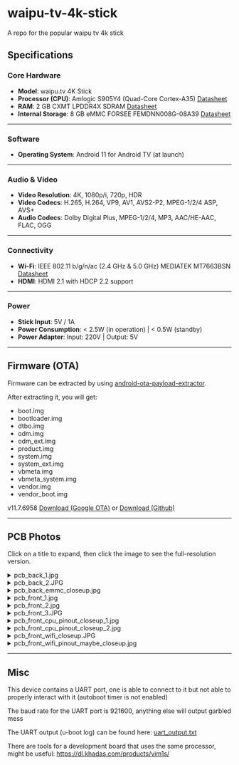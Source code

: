 # waipu-tv-4k-stick
A repo for the popular waipu tv 4k stick

## Specifications
### Core Hardware
* **Model**: waipu.tv 4K Stick
* **Processor (CPU)**: Amlogic S905Y4 (Quad-Core Cortex-A35) [Datasheet](https://dl.khadas.com/products/vim1s/datasheet/amlogic_s905y4_datasheet_v0.7.pdf)
* **RAM**: 2 GB CXMT LPDDR4X SDRAM [Datasheet](https://lcsc.com/datasheet/lcsc_datasheet_2410121605_CXMT-CXDB4CBAM-MK-A_C20598565.pdf)
* **Internal Storage**: 8 GB eMMC FORSEE FEMDNN008G-08A39 [Datasheet](https://jlcpcb.com/api/file/downloadByFileSystemAccessId/8588886680569065472)

---

### Software
* **Operating System**: Android 11 for Android TV (at launch)

---

### Audio & Video
* **Video Resolution**: 4K, 1080p/i, 720p, HDR
* **Video Codecs**: H.265, H.264, VP9, AV1, AVS2-P2, MPEG-1/2/4 ASP, AVS+
* **Audio Codecs**: Dolby Digital Plus, MPEG-1/2/4, MP3, AAC/HE-AAC, FLAC, OGG

---

### Connectivity
* **Wi-Fi**: IEEE 802.11 b/g/n/ac (2.4 GHz & 5.0 GHz) MEDIATEK MT7663BSN [Datasheet](https://mediatek-marketing.files.svdcdn.com/production/documents/MT7663BSN-Datasheet-Brief_v1.3.pdf?dm=1714749331)
* **HDMI**: HDMI 2.1 with HDCP 2.2 support

---

### Power
* **Stick Input**: 5V / 1A
* **Power Consumption**: < 2.5W (in operation) | < 0.5W (standby)
* **Power Adapter**: Input: 220V | Output: 5V

---

## Firmware (OTA)

Firmware can be extracted by using [android-ota-payload-extractor](https://github.com/tobyxdd/android-ota-payload-extractor).

After extracting it, you will get:

* boot.img
* bootloader.img
* dtbo.img
* odm.img
* odm_ext.img
* product.img
* system.img
* system_ext.img
* vbmeta.img
* vbmeta_system.img
* vendor.img
* vendor_boot.img

v11.7.6958 [Download (Google OTA)](https://android.googleapis.com/packages/ota-api/package/7c929e57d44207cd4065a12f26aa6fb301cc1e30.zip) or [Download (Github)](https://github.com/Wapitiii/waipu-tv-4k-stick/releases/tag/v11.7.6958)

---

## PCB Photos

Click on a title to expand, then click the image to see the full-resolution version.

<details>
  <summary>pcb_back_1.jpg</summary>
  <a href="/pcb-photos/pcb_back_1.jpg"><img src="/pcb-photos/pcb_back_1.jpg" alt="PCB Back 1" width="400"></a>
</details>
<details>
  <summary>pcb_back_2.JPG</summary>
  <a href="/pcb-photos/pcb_back_2.JPG"><img src="/pcb-photos/pcb_back_2.JPG" alt="PCB Back 2" width="400"></a>
</details>
<details>
  <summary>pcb_back_emmc_closeup.jpg</summary>
  <a href="/pcb-photos/pcb_back_emmc_closeup.jpg"><img src="/pcb-photos/pcb_back_emmc_closeup.jpg" alt="PCB eMMC Closeup" width="400"></a>
</details>
<details>
  <summary>pcb_front_1.jpg</summary>
  <a href="/pcb-photos/pcb_front_1.jpg"><img src="/pcb-photos/pcb_front_1.jpg" alt="PCB Front 1" width="400"></a>
</details>
<details>
  <summary>pcb_front_2.jpg</summary>
  <a href="/pcb-photos/pcb_front_2.jpg"><img src="/pcb-photos/pcb_front_2.jpg" alt="PCB Front 2" width="400"></a>
</details>
<details>
  <summary>pcb_front_3.JPG</summary>
  <a href="/pcb-photos/pcb_front_3.JPG"><img src="/pcb-photos/pcb_front_3.JPG" alt="PCB Front 3" width="400"></a>
</details>
<details>
  <summary>pcb_front_cpu_pinout_closeup_1.jpg</summary>
  <a href="/pcb-photos/pcb_front_cpu_pinout_closeup_1.jpg"><img src="/pcb-photos/pcb_front_cpu_pinout_closeup_1.jpg" alt="CPU Pinout Closeup 1" width="400"></a>
</details>
<details>
  <summary>pcb_front_cpu_pinout_closeup_2.jpg</summary>
  <a href="/pcb-photos/pcb_front_cpu_pinout_closeup_2.jpg"><img src="/pcb-photos/pcb_front_cpu_pinout_closeup_2.jpg" alt="CPU Pinout Closeup 2" width="400"></a>
</details>
<details>
  <summary>pcb_front_wifi_closeup.JPG</summary>
  <a href="/pcb-photos/pcb_front_wifi_closeup.JPG"><img src="/pcb-photos/pcb_front_wifi_closeup.JPG" alt="WIFI Closeup" width="400"></a>
</details>
<details>
  <summary>pcb_front_wifi_pinout_maybe_closeup.jpg</summary>
  <a href="/pcb-photos/pcb_front_wifi_pinout_maybe_closeup.jpg"><img src="/pcb-photos/pcb_front_wifi_pinout_maybe_closeup.jpg" alt="WIFI Pinout Maybe Closeup" width="400"></a>
</details>

---

## Misc

This device contains a UART port, one is able to connect to it but not able to properly interact with it (autoboot timer is not enabled)

The baud rate for the UART port is 921600, anything else will output garbled mess

The UART output (u-boot log) can be found here: [uart_output.txt](/uart/uart_output.txt)

There are tools for a development board that uses the same processor, might be useful: https://dl.khadas.com/products/vim1s/

